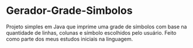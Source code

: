 # Gerador-Grade-Simbolos
Projeto simples em Java que imprime uma grade de símbolos com base na quantidade de linhas, colunas e símbolo escolhidos pelo usuário. Feito como parte dos meus estudos iniciais na linguagem.
